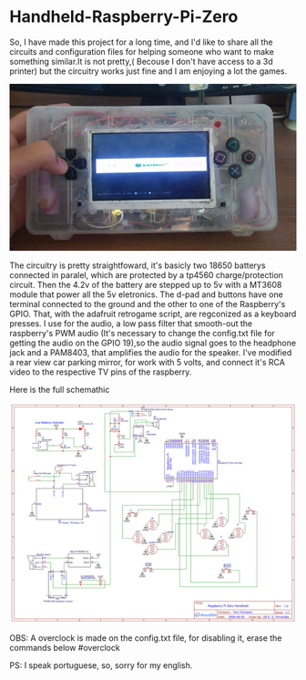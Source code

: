 # Handheld-Raspberry-Pi-Zero

So, I have made this project for a long time, and I'd like to share all the circuits and configuration files for helping someone who want to make something similar.It is not pretty,( Becouse I don't have access to a 3d printer) but the circuitry works just fine and I am enjoying a lot the games.

![alt text](https://github.com/GilDaniel/Handheld-Raspberry-Pi-Zero/blob/main/main.jpeg)

The circuitry is pretty straightfoward, it's basicly two 18650 batterys connected in paralel, which are protected by a tp4560 charge/protection circuit. Then the 4.2v of the battery are stepped up to 5v with a MT3608 module that power all the 5v eletronics.
The d-pad and buttons have one terminal connected to the ground and the other to one of the Raspberry's GPIO. That, with the adafruit retrogame script, are regconized as a keyboard presses.
I use for the audio, a low pass filter that smooth-out the raspberry's PWM audio (It's necessary to change the config.txt file for getting the audio on the GPIO 19),so the audio signal goes to the headphone jack and a PAM8403, that amplifies the audio for the speaker.
I've modified a rear view car parking mirror, for work with 5 volts, and connect it's RCA video to the respective TV pins of the raspberry.

Here is the full schemathic

![alt text](https://github.com/GilDaniel/Handheld-Raspberry-Pi-Zero/blob/main/Schematic_Rasp_portable_2021-04-30-1.jpg)

OBS: A overclock is made on the config.txt file, for disabling it, erase the commands below #overclock

PS: I speak portuguese, so, sorry for my english.
